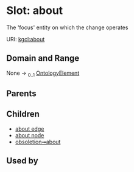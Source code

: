 
# Slot: about


The 'focus' entity on which the change operates

URI: [kgcl:about](http://w3id.org/kgcl/about)


## Domain and Range

None &#8594;  <sub>0..1</sub> [OntologyElement](OntologyElement.md)

## Parents


## Children

 *  [about edge](about_edge.md)
 *  [about node](about_node.md)
 *  [obsoletion➞about](obsoletion_about.md)

## Used by

